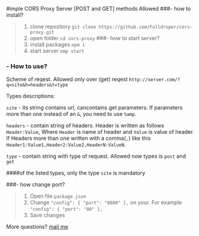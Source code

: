 #imple CORS Proxy Server [POST and GET] methods Allowed
###- how to install?
> 1. clone repozitory
`git clone https://github.com/Fulldroper/cors-proxy.git`
> 2. open folder
`cd cors-proxy` 
###- how to start server?
> 1. install packages
`npm i`
> 2. start server
`nmp start`
### - How to use?

Scheme of reqest. Allowed only over (get) reqest
`http://server.com/?q=site&h=headers&t=type`

Types descriptions:

`site` - its string contains url, cancontains get parameters. If parameters more than one instead of an `&`, you need to use `%amp`. 

`headers` - contain string of headers. Header is written as follows `Header:Value`, Where `Header` is name of header and `Value` is value of header. If Headers more than one written with a comma(`,`) like this `Header1:Value1,Header2:Value2,HeaderN:ValueN`.

`type` - contain string with type of request. Allowed now types is `post` and `get`

####of the listed types, only the type `site` is mandatory


###- how change port?
> 1. Open file `package.json`
> 2. Change `"config": {
    "port": "8080"
  },` on your. 
> For example `"config": {
    "port": "80"
  },`
> 3. Save changes

More questions? [mail me](mailto://full_droper.pm.me)
